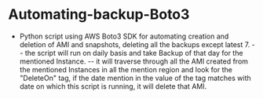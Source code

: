 # Automating-backup-Boto3
- Python script using AWS Boto3 SDK for automating creation and deletion of AMI and snapshots, deleting all the backups except latest 7. 
      -- the script will run on daily basis and take Backup of that day for the mentioned Instance.
      -- it will traverse through all the AMI created from the mentioned Instances in all the mention region and look for the "DeleteOn" tag, if the date mention in the value of the tag matches with date on which this script is running, it will delete that AMI.


